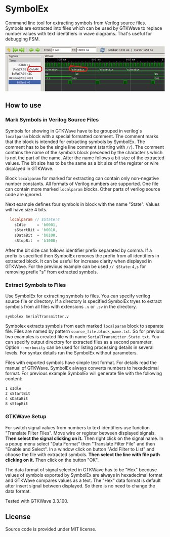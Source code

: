 # SymbolEx
 
Command line tool for extracting symbols from Verilog source files. Symbols are extracted into files which can be used by GTKWave to replace number values with text identifiers in wave diagrams. That's useful for debugging FSM.

![GTKWave](Doc/GTKWave.png)



## How to use

### Mark Symbols in Verilog Source Files

Symbols for showing in GTKWave have to be grouped in verilog's `localparam` block with a special formatted comment. The comment marks that the block is intended for extracting symbols by SymbolEx. The comment has to be the single line comment (starting with `//`). The comment contains the name of the symbols block preceded by the character `$` which is not the part of the name. After the name follows a bit size of the extracted values. The bit size has to be the same as a bit size of the register or wire displayed in GTKWave. 

Block `localparam` for marked for extracting can contain only non-negative number constants. All formats of Verilog numbers are supported. One file can contain more marked `localparam` blocks. Other parts of verilog source code are ignored.

Next example defines four symbols in block with the name "State". Values will have size 4 bits.

```verilog
  localparam // $State:4
    sIdle     = 'b0001,
    sStartBit = 'b0010,
    sDataBit  = 'b0100,
    sStopBit  = 'b1000;
```

After the bit size can follows identifier prefix separated by comma. If a prefix is specified then SymbolEx removes the prefix from all identifiers in extracted block. It can be useful for increase clarity when displayed in GTKWave. For the previous example can be used `// $State:4,s` for removing prefix "s" from extracted symbols.



### Extract Symbols to Files

Use SymbolEx for extracting symbols to files. You can specify verilog source file or directory. If a directory is specified SymbolEx tryes to extract symbols from all files with extensions `.v` or `.sv` in the directory.

```
symbolex SerialTransmitter.v
```

Symbolex extracts symbols from each marked `localparam` block to separate file. Files are named by pattern `source_file.block_name.txt`. So for previous two examples is created file with name `SerialTransmitter.State.txt`. You can specify output directory for extracted files as a second parameter. Option `--verbosity` can be used for listing processing details in several levels. For syntax details run the SymbolEx without parameters.

Files with exported symbols have simple text format. For details read the manual of GTKWave. SymbolEx always converts numbers to hexadecimal format. For previous example SymbolEx will generate file with the following content:

```
1 sIdle
2 sStartBit
4 sDataBit
8 sStopBit
```



### GTKWave Setup

For switch signal values from numbers to text identifiers use function "Translate Filter Files". Move wire or register between displayed signals. __Then select the signal clicking on it.__ Then right click on the signal name. In a popup menu select "Data Format" then "Translate Filter File" and then "Enable and Select". In a window click on button "Add Filter to List" and choose the file with extracted symbols. __Then select the line with file path clicking on it.__ Then click on the button "OK".

The data format of signal selected in GTKWave has to be "Hex" becouse values of symbols exported by SymbolEx are always in hexadecimal format and GTKWave compares values as a text. The "Hex" data format is default after insert signal between displayed. So there is no need to change the data format.

Tested with GTKWave 3.3.100.


## License
Source code is provided under MIT license. 









